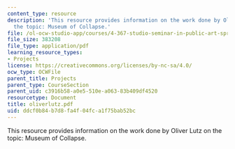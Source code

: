 ```yaml
---
content_type: resource
description: 'This resource provides information on the work done by Oliver Lutz on
  the topic: Museum of Collapse.'
file: /ol-ocw-studio-app/courses/4-367-studio-seminar-in-public-art-spring-2006/ddcf0b84b7d8fa4f04fca1f75bab52bc_oliverlutz.pdf
file_size: 383208
file_type: application/pdf
learning_resource_types:
- Projects
license: https://creativecommons.org/licenses/by-nc-sa/4.0/
ocw_type: OCWFile
parent_title: Projects
parent_type: CourseSection
parent_uid: c3916b58-a0e5-510e-a063-83b409df4520
resourcetype: Document
title: oliverlutz.pdf
uid: ddcf0b84-b7d8-fa4f-04fc-a1f75bab52bc
---
```

This resource provides information on the work done by Oliver Lutz on the topic: Museum of Collapse.
